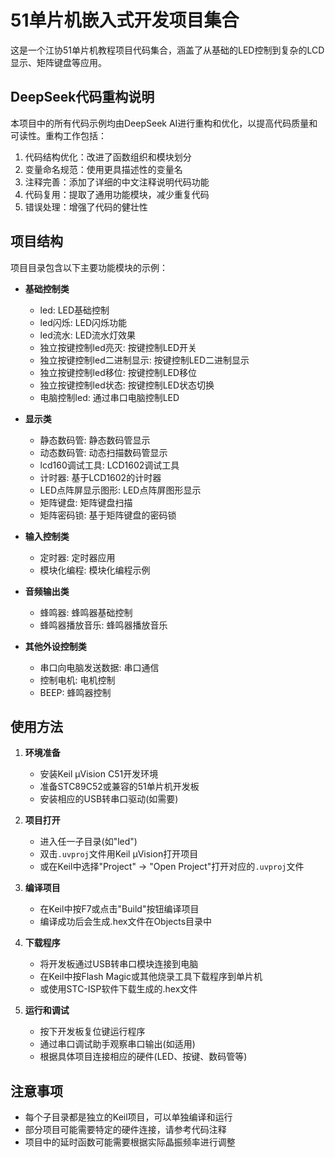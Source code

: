 # 51单片机嵌入式开发项目集合

这是一个江协51单片机教程项目代码集合，涵盖了从基础的LED控制到复杂的LCD显示、矩阵键盘等应用。

## DeepSeek代码重构说明

本项目中的所有代码示例均由DeepSeek AI进行重构和优化，以提高代码质量和可读性。重构工作包括：

1. 代码结构优化：改进了函数组织和模块划分
2. 变量命名规范：使用更具描述性的变量名
3. 注释完善：添加了详细的中文注释说明代码功能
4. 代码复用：提取了通用功能模块，减少重复代码
5. 错误处理：增强了代码的健壮性

## 项目结构

项目目录包含以下主要功能模块的示例：

- **基础控制类**
  - led: LED基础控制
  - led闪烁: LED闪烁功能
  - led流水: LED流水灯效果
  - 独立按键控制led亮灭: 按键控制LED开关
  - 独立按键控制led二进制显示: 按键控制LED二进制显示
  - 独立按键控制led移位: 按键控制LED移位
  - 独立按键控制led状态: 按键控制LED状态切换
  - 电脑控制led: 通过串口电脑控制LED

- **显示类**
  - 静态数码管: 静态数码管显示
  - 动态数码管: 动态扫描数码管显示
  - lcd160调试工具: LCD1602调试工具
  - 计时器: 基于LCD1602的计时器
  - LED点阵屏显示图形: LED点阵屏图形显示
  - 矩阵键盘: 矩阵键盘扫描
  - 矩阵密码锁: 基于矩阵键盘的密码锁

- **输入控制类**
  - 定时器: 定时器应用
  - 模块化编程: 模块化编程示例

- **音频输出类**
  - 蜂鸣器: 蜂鸣器基础控制
  - 蜂鸣器播放音乐: 蜂鸣器播放音乐

- **其他外设控制类**
  - 串口向电脑发送数据: 串口通信
  - 控制电机: 电机控制
  - BEEP: 蜂鸣器控制

## 使用方法

1. **环境准备**
   - 安装Keil μVision C51开发环境
   - 准备STC89C52或兼容的51单片机开发板
   - 安装相应的USB转串口驱动(如需要)

2. **项目打开**
   - 进入任一子目录(如"led")
   - 双击`.uvproj`文件用Keil μVision打开项目
   - 或在Keil中选择"Project" -> "Open Project"打开对应的`.uvproj`文件

3. **编译项目**
   - 在Keil中按F7或点击"Build"按钮编译项目
   - 编译成功后会生成.hex文件在Objects目录中

4. **下载程序**
   - 将开发板通过USB转串口模块连接到电脑
   - 在Keil中按Flash Magic或其他烧录工具下载程序到单片机
   - 或使用STC-ISP软件下载生成的.hex文件

5. **运行和调试**
   - 按下开发板复位键运行程序
   - 通过串口调试助手观察串口输出(如适用)
   - 根据具体项目连接相应的硬件(LED、按键、数码管等)

## 注意事项

- 每个子目录都是独立的Keil项目，可以单独编译和运行
- 部分项目可能需要特定的硬件连接，请参考代码注释
- 项目中的延时函数可能需要根据实际晶振频率进行调整